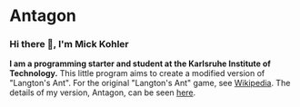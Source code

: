 # Antagon
### Hi there 👋, I'm Mick Kohler
**I am a programming starter and student at the Karlsruhe Institute of Technology.**
This little program aims to create a modified version of "Langton's Ant". 
For the original "Langton's Ant" game, see [Wikipedia](https://en.wikipedia.org/wiki/Langton%27s_ant). 
The details of my version, Antagon, can be seen [here](https://github.com/user-attachments/files/17414790/SS24assignment3_v1.1.pdf).

